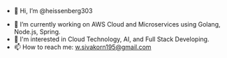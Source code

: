 - 👋 Hi, I’m @heissenberg303
>
- 🌱 I’m currently working on AWS Cloud and Microservices using Golang, Node.js, Spring.
- 🔎 I'm interested in Cloud Technology, AI, and Full Stack Developing.
- 📫 How to reach me: w.sivakorn195@gmail.com

<!---
heissenberg303/heissenberg303 is a ✨ special ✨ repository because its `README.md` (this file) appears on your GitHub profile.
You can click the Preview link to take a look at your changes.
--->

